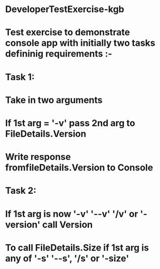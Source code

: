 # DeveloperTestExercise-kgb

# Test exercise to demonstrate console app with initially two tasks defininig requirements :-
# Task 1:
# Take in two arguments
# If 1st arg = '-v' pass 2nd arg to FileDetails.Version
# Write response fromfileDetails.Version to Console
# Task 2:
# If 1st arg is now '-v' '--v' '/v' or '-version' call Version
# To call FileDetails.Size if 1st arg is any of '-s' '--s', '/s' or '-size'
